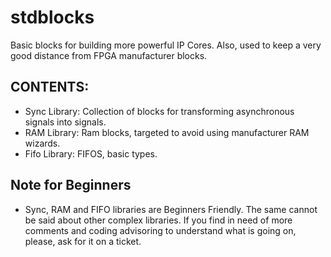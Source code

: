 # stdblocks

Basic blocks for building more powerful IP Cores. Also, used to keep a very good distance from FPGA manufacturer blocks.

## CONTENTS:

* Sync Library: Collection of blocks for transforming asynchronous signals into signals.
* RAM Library: Ram blocks, targeted to avoid using manufacturer RAM wizards.
* Fifo Library: FIFOS, basic types.

## Note for Beginners

* Sync, RAM and FIFO libraries are Beginners Friendly. The same cannot be said about other complex libraries. If you find in need of more comments and coding advisoring to understand what is going on, please, ask for it on a ticket.
